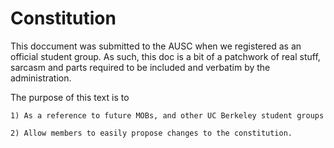 Constitution
============

This doccument was submitted to the AUSC when we registered as an official student group. As such, this doc is a bit of a patchwork of real stuff, sarcasm and parts required to be included and verbatim by the administration.

The purpose of this text is to 

    1) As a reference to future MOBs, and other UC Berkeley student groups

    2) Allow members to easily propose changes to the constitution.
